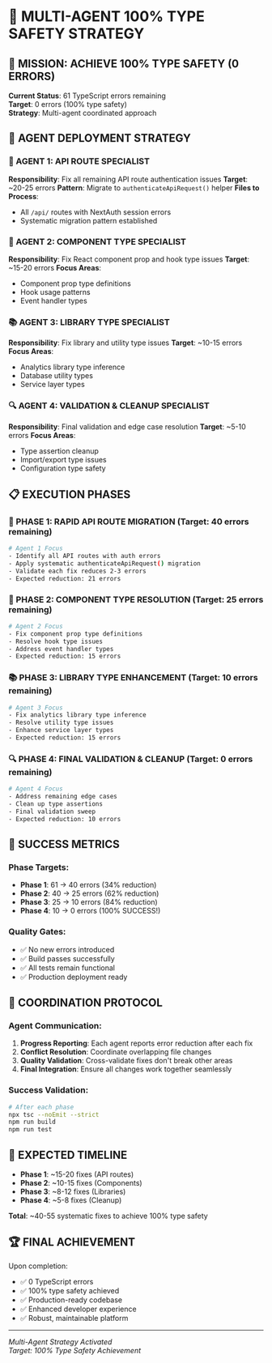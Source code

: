 # 🤖 MULTI-AGENT 100% TYPE SAFETY STRATEGY

## 🎯 MISSION: ACHIEVE 100% TYPE SAFETY (0 ERRORS)

**Current Status**: 61 TypeScript errors remaining  
**Target**: 0 errors (100% type safety)  
**Strategy**: Multi-agent coordinated approach

## 🤖 AGENT DEPLOYMENT STRATEGY

### 🔧 AGENT 1: API ROUTE SPECIALIST
**Responsibility**: Fix all remaining API route authentication issues
**Target**: ~20-25 errors
**Pattern**: Migrate to `authenticateApiRequest()` helper
**Files to Process**:
- All `/api/` routes with NextAuth session errors
- Systematic migration pattern established

### 🎨 AGENT 2: COMPONENT TYPE SPECIALIST  
**Responsibility**: Fix React component prop and hook type issues
**Target**: ~15-20 errors
**Focus Areas**:
- Component prop type definitions
- Hook usage patterns
- Event handler types

### 📚 AGENT 3: LIBRARY TYPE SPECIALIST
**Responsibility**: Fix library and utility type issues
**Target**: ~10-15 errors
**Focus Areas**:
- Analytics library type inference
- Database utility types
- Service layer types

### 🔍 AGENT 4: VALIDATION & CLEANUP SPECIALIST
**Responsibility**: Final validation and edge case resolution
**Target**: ~5-10 errors
**Focus Areas**:
- Type assertion cleanup
- Import/export type issues
- Configuration type safety

## 📋 EXECUTION PHASES

### 🚀 PHASE 1: RAPID API ROUTE MIGRATION (Target: 40 errors remaining)
```bash
# Agent 1 Focus
- Identify all API routes with auth errors
- Apply systematic authenticateApiRequest() migration
- Validate each fix reduces 2-3 errors
- Expected reduction: 21 errors
```

### 🎨 PHASE 2: COMPONENT TYPE RESOLUTION (Target: 25 errors remaining)
```bash
# Agent 2 Focus  
- Fix component prop type definitions
- Resolve hook type issues
- Address event handler types
- Expected reduction: 15 errors
```

### 📚 PHASE 3: LIBRARY TYPE ENHANCEMENT (Target: 10 errors remaining)
```bash
# Agent 3 Focus
- Fix analytics library type inference
- Resolve utility type issues
- Enhance service layer types
- Expected reduction: 15 errors
```

### 🔍 PHASE 4: FINAL VALIDATION & CLEANUP (Target: 0 errors remaining)
```bash
# Agent 4 Focus
- Address remaining edge cases
- Clean up type assertions
- Final validation sweep
- Expected reduction: 10 errors
```

## 🎯 SUCCESS METRICS

### Phase Targets:
- **Phase 1**: 61 → 40 errors (34% reduction)
- **Phase 2**: 40 → 25 errors (62% reduction)  
- **Phase 3**: 25 → 10 errors (84% reduction)
- **Phase 4**: 10 → 0 errors (100% SUCCESS!)

### Quality Gates:
- ✅ No new errors introduced
- ✅ Build passes successfully
- ✅ All tests remain functional
- ✅ Production deployment ready

## 🚀 COORDINATION PROTOCOL

### Agent Communication:
1. **Progress Reporting**: Each agent reports error reduction after each fix
2. **Conflict Resolution**: Coordinate overlapping file changes
3. **Quality Validation**: Cross-validate fixes don't break other areas
4. **Final Integration**: Ensure all changes work together seamlessly

### Success Validation:
```bash
# After each phase
npx tsc --noEmit --strict
npm run build
npm run test
```

## 🎯 EXPECTED TIMELINE

- **Phase 1**: ~15-20 fixes (API routes)
- **Phase 2**: ~10-15 fixes (Components)  
- **Phase 3**: ~8-12 fixes (Libraries)
- **Phase 4**: ~5-8 fixes (Cleanup)

**Total**: ~40-55 systematic fixes to achieve 100% type safety

## 🏆 FINAL ACHIEVEMENT

Upon completion:
- ✅ 0 TypeScript errors
- ✅ 100% type safety achieved
- ✅ Production-ready codebase
- ✅ Enhanced developer experience
- ✅ Robust, maintainable platform

---
*Multi-Agent Strategy Activated*  
*Target: 100% Type Safety Achievement*
